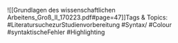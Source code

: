 
![[Grundlagen des wissenschaftlichen Arbeitens_Groß_II_170223.pdf#page=47]]Tags & Topics:
   #LiteratursuchezurStudienvorbereitung
   #Syntax/
   #Colour
   #syntaktischeFehler
   #Highlighting